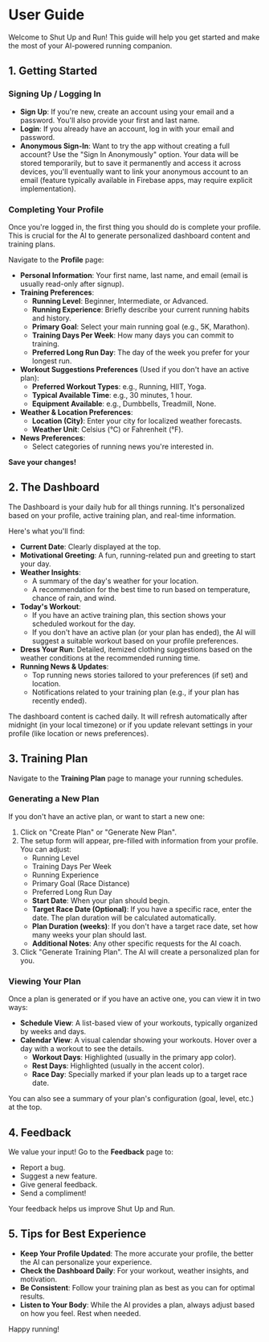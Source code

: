 
# User Guide

Welcome to Shut Up and Run! This guide will help you get started and make the most of your AI-powered running companion.

## 1. Getting Started

### Signing Up / Logging In

*   **Sign Up**: If you're new, create an account using your email and a password. You'll also provide your first and last name.
*   **Login**: If you already have an account, log in with your email and password.
*   **Anonymous Sign-In**: Want to try the app without creating a full account? Use the "Sign In Anonymously" option. Your data will be stored temporarily, but to save it permanently and access it across devices, you'll eventually want to link your anonymous account to an email (feature typically available in Firebase apps, may require explicit implementation).

### Completing Your Profile

Once you're logged in, the first thing you should do is complete your profile. This is crucial for the AI to generate personalized dashboard content and training plans.

Navigate to the **Profile** page:

*   **Personal Information**: Your first name, last name, and email (email is usually read-only after signup).
*   **Training Preferences**:
    *   **Running Level**: Beginner, Intermediate, or Advanced.
    *   **Running Experience**: Briefly describe your current running habits and history.
    *   **Primary Goal**: Select your main running goal (e.g., 5K, Marathon).
    *   **Training Days Per Week**: How many days you can commit to training.
    *   **Preferred Long Run Day**: The day of the week you prefer for your longest run.
*   **Workout Suggestions Preferences** (Used if you don't have an active plan):
    *   **Preferred Workout Types**: e.g., Running, HIIT, Yoga.
    *   **Typical Available Time**: e.g., 30 minutes, 1 hour.
    *   **Equipment Available**: e.g., Dumbbells, Treadmill, None.
*   **Weather & Location Preferences**:
    *   **Location (City)**: Enter your city for localized weather forecasts.
    *   **Weather Unit**: Celsius (°C) or Fahrenheit (°F).
*   **News Preferences**:
    *   Select categories of running news you're interested in.

**Save your changes!**

## 2. The Dashboard

The Dashboard is your daily hub for all things running. It's personalized based on your profile, active training plan, and real-time information.

Here's what you'll find:

*   **Current Date**: Clearly displayed at the top.
*   **Motivational Greeting**: A fun, running-related pun and greeting to start your day.
*   **Weather Insights**:
    *   A summary of the day's weather for your location.
    *   A recommendation for the best time to run based on temperature, chance of rain, and wind.
*   **Today's Workout**:
    *   If you have an active training plan, this section shows your scheduled workout for the day.
    *   If you don't have an active plan (or your plan has ended), the AI will suggest a suitable workout based on your profile preferences.
*   **Dress Your Run**: Detailed, itemized clothing suggestions based on the weather conditions at the recommended running time.
*   **Running News & Updates**:
    *   Top running news stories tailored to your preferences (if set) and location.
    *   Notifications related to your training plan (e.g., if your plan has recently ended).

The dashboard content is cached daily. It will refresh automatically after midnight (in your local timezone) or if you update relevant settings in your profile (like location or news preferences).

## 3. Training Plan

Navigate to the **Training Plan** page to manage your running schedules.

### Generating a New Plan

If you don't have an active plan, or want to start a new one:

1.  Click on "Create Plan" or "Generate New Plan".
2.  The setup form will appear, pre-filled with information from your profile. You can adjust:
    *   Running Level
    *   Training Days Per Week
    *   Running Experience
    *   Primary Goal (Race Distance)
    *   Preferred Long Run Day
    *   **Start Date**: When your plan should begin.
    *   **Target Race Date (Optional)**: If you have a specific race, enter the date. The plan duration will be calculated automatically.
    *   **Plan Duration (weeks)**: If you don't have a target race date, set how many weeks your plan should last.
    *   **Additional Notes**: Any other specific requests for the AI coach.
3.  Click "Generate Training Plan". The AI will create a personalized plan for you.

### Viewing Your Plan

Once a plan is generated or if you have an active one, you can view it in two ways:

*   **Schedule View**: A list-based view of your workouts, typically organized by weeks and days.
*   **Calendar View**: A visual calendar showing your workouts. Hover over a day with a workout to see the details.
    *   **Workout Days**: Highlighted (usually in the primary app color).
    *   **Rest Days**: Highlighted (usually in the accent color).
    *   **Race Day**: Specially marked if your plan leads up to a target race date.

You can also see a summary of your plan's configuration (goal, level, etc.) at the top.

## 4. Feedback

We value your input! Go to the **Feedback** page to:

*   Report a bug.
*   Suggest a new feature.
*   Give general feedback.
*   Send a compliment!

Your feedback helps us improve Shut Up and Run.

## 5. Tips for Best Experience

*   **Keep Your Profile Updated**: The more accurate your profile, the better the AI can personalize your experience.
*   **Check the Dashboard Daily**: For your workout, weather insights, and motivation.
*   **Be Consistent**: Follow your training plan as best as you can for optimal results.
*   **Listen to Your Body**: While the AI provides a plan, always adjust based on how you feel. Rest when needed.

Happy running!
